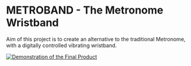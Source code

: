 # METROBAND - The Metronome Wristband
Aim of this project is to create an alternative to the traditional Metronome, with a digitally controlled vibrating wristband.

[![Demonstration of the Final Product](https://img.youtube.com/vi/N5GJq5FccDs/0.jpg)](https://www.youtube.com/watch?v=N5GJq5FccDs)
